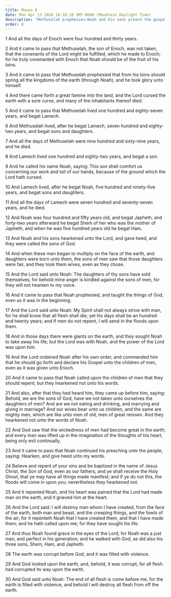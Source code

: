 ```yaml
---
title: Moses 8
date: Mon Apr 13 2020 16:16:18 GMT-0600 (Mountain Daylight Time)
description: "Methuselah prophesies—Noah and his sons preach the gospel—Great wickedness prevails—The call to repentance is unheeded—God decrees the destruction of all flesh by the Flood."
order: 8
---
```


1 And all the days of Enoch were four hundred and thirty years.

2 And it came to pass that Methuselah, the son of Enoch, was not taken, that the covenants of the Lord might be fulfilled, which he made to Enoch; for he truly covenanted with Enoch that Noah should be of the fruit of his loins.

3 And it came to pass that Methuselah prophesied that from his loins should spring all the kingdoms of the earth (through Noah), and he took glory unto himself.

4 And there came forth a great famine into the land, and the Lord cursed the earth with a sore curse, and many of the inhabitants thereof died.

5 And it came to pass that Methuselah lived one hundred and eighty-seven years, and begat Lamech.

6 And Methuselah lived, after he begat Lamech, seven hundred and eighty-two years, and begat sons and daughters.

7 And all the days of Methuselah were nine hundred and sixty-nine years, and he died.

8 And Lamech lived one hundred and eighty-two years, and begat a son.

9 And he called his name Noah, saying: This son shall comfort us concerning our work and toil of our hands, because of the ground which the Lord hath cursed.

10 And Lamech lived, after he begat Noah, five hundred and ninety-five years, and begat sons and daughters.

11 And all the days of Lamech were seven hundred and seventy-seven years, and he died.

12 And Noah was four hundred and fifty years old, and begat Japheth; and forty-two years afterward he begat Shem of her who was the mother of Japheth, and when he was five hundred years old he begat Ham.

13 And Noah and his sons hearkened unto the Lord, and gave heed, and they were called the sons of God.

14 And when these men began to multiply on the face of the earth, and daughters were born unto them, the sons of men saw that those daughters were fair, and they took them wives, even as they chose.

15 And the Lord said unto Noah: The daughters of thy sons have sold themselves; for behold mine anger is kindled against the sons of men, for they will not hearken to my voice.

16 And it came to pass that Noah prophesied, and taught the things of God, even as it was in the beginning.

17 And the Lord said unto Noah: My Spirit shall not always strive with man, for he shall know that all flesh shall die; yet his days shall be an hundred and twenty years; and if men do not repent, I will send in the floods upon them.

18 And in those days there were giants on the earth, and they sought Noah to take away his life; but the Lord was with Noah, and the power of the Lord was upon him.

19 And the Lord ordained Noah after his own order, and commanded him that he should go forth and declare his Gospel unto the children of men, even as it was given unto Enoch.

20 And it came to pass that Noah called upon the children of men that they should repent; but they hearkened not unto his words.

21 And also, after that they had heard him, they came up before him, saying: Behold, we are the sons of God; have we not taken unto ourselves the daughters of men? And are we not eating and drinking, and marrying and giving in marriage? And our wives bear unto us children, and the same are mighty men, which are like unto men of old, men of great renown. And they hearkened not unto the words of Noah.

22 And God saw that the wickedness of men had become great in the earth; and every man was lifted up in the imagination of the thoughts of his heart, being only evil continually.

23 And it came to pass that Noah continued his preaching unto the people, saying: Hearken, and give heed unto my words.

24 Believe and repent of your sins and be baptized in the name of Jesus Christ, the Son of God, even as our fathers, and ye shall receive the Holy Ghost, that ye may have all things made manifest; and if ye do not this, the floods will come in upon you; nevertheless they hearkened not.

25 And it repented Noah, and his heart was pained that the Lord had made man on the earth, and it grieved him at the heart.

26 And the Lord said: I will destroy man whom I have created, from the face of the earth, both man and beast, and the creeping things, and the fowls of the air; for it repenteth Noah that I have created them, and that I have made them; and he hath called upon me; for they have sought his life.

27 And thus Noah found grace in the eyes of the Lord; for Noah was a just man, and perfect in his generation; and he walked with God, as did also his three sons, Shem, Ham, and Japheth.

28 The earth was corrupt before God, and it was filled with violence.

29 And God looked upon the earth, and, behold, it was corrupt, for all flesh had corrupted its way upon the earth.

30 And God said unto Noah: The end of all flesh is come before me, for the earth is filled with violence, and behold I will destroy all flesh from off the earth.
